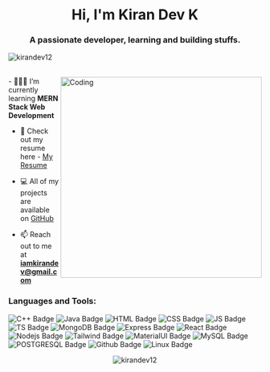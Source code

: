 <h1 align="center">Hi, I'm Kiran Dev K</h1>
<h3 align="center">A passionate developer, learning and building stuffs.</h3>

<p align="left"> <img src="https://komarev.com/ghpvc/?username=kirandev12&label=Profile%20views&color=ed333b&style=flat" alt="kirandev12" /> </p>
<br>
<img align="right" alt="Coding" width="400" src="https://media2.giphy.com/media/v1.Y2lkPTc5MGI3NjExYXduM2N4OG54NWdzdjh2Zm5zaWQyeHN0Zzh0eTQ5ZWtvOHdqY20weiZlcD12MV9pbnRlcm5hbF9naWZfYnlfaWQmY3Q9Zw/qgQUggAC3Pfv687qPC/giphy.gif">
- 🧑🏾‍💼 I’m currently learning <b>MERN Stack Web Development</b>

- 📑 Check out my resume here - [My Resume](https://drive.google.com/file/d/1L6waaLifyVSQvmjSDvKw_ntGL2aIgfCI/view?usp=sharing)

- 💻 All of my projects are available on [GitHub](https://github.com/kirandev12)

- 📫 Reach out to me at **iamkirandev@gmail.com**


<h3 align="left">Languages and Tools:</h3>
<p align="left">  <img src="https://img.shields.io/badge/C%2B%2B-00599C?style=for-the-badge&logo=c%2B%2B&logoColor=white" alt="C++ Badge"> 
<img src="https://img.shields.io/badge/Java-ED8B00?style=for-the-badge&logo=openjdk&logoColor=white" alt="Java Badge"> <img src="https://img.shields.io/badge/HTML-239120?style=for-the-badge&logo=html5&logoColor=white" alt="HTML Badge"> <img src="https://img.shields.io/badge/CSS-239120?&style=for-the-badge&logo=css3&logoColor=white" alt="CSS Badge"> <img src="https://img.shields.io/badge/JavaScript-F7DF1E?style=for-the-badge&logo=javascript&logoColor=black" alt="JS Badge"> <img src="https://img.shields.io/badge/TypeScript-007ACC?style=for-the-badge&logo=typescript&logoColor=white" alt="TS Badge">
   <img src="https://img.shields.io/badge/MongoDB-4EA94B?style=for-the-badge&logo=mongodb&logoColor=white" alt="MongoDB Badge">
<img src="https://img.shields.io/badge/Express.js-404D59?style=for-the-badge" alt="Express Badge">
  <img src="https://img.shields.io/badge/React-20232A?style=for-the-badge&logo=react&logoColor=61DAFB" alt="React Badge">
  <img src="https://img.shields.io/badge/Node.js-43853D?style=for-the-badge&logo=node.js&logoColor=white" alt="Nodejs Badge"> 

<img src="https://img.shields.io/badge/Tailwind_CSS-38B2AC?style=for-the-badge&logo=tailwind-css&logoColor=white" alt="Tailwind Badge">
<img src="https://img.shields.io/badge/Material--UI-0081CB?style=for-the-badge&logo=material-ui&logoColor=white" alt="MaterialUI Badge">
<img src="https://img.shields.io/badge/MySQL-00000F?style=for-the-badge&logo=mysql&logoColor=white" alt="MySQL Badge">
  <img src="https://img.shields.io/badge/PostgreSQL-316192?style=for-the-badge&logo=postgresql&logoColor=white" alt="POSTGRESQL Badge">
 
  <img src="https://img.shields.io/badge/GIT-E44C30?style=for-the-badge&logo=git&logoColor=white" alt="Github Badge">
  <img src="https://img.shields.io/badge/Linux-FCC624?style=for-the-badge&logo=linux&logoColor=black" alt="Linux Badge">
</p>


<p align="center"><img src="https://github-readme-streak-stats.herokuapp.com/?user=kirandev12&" alt="kirandev12" /></p>

